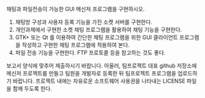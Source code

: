 채팅과 파일전송이 가능한 GUI 메신저 프로그램을 구현하시오.
1. 채팅방 구성과 사용자 등록 기능을 가진 소켓 서버를 구현한다.
2. 개인과제에서 구현한 소켓 채팅 프로그램을 활용하여 채팅 기능을 구현한다.
3. GTK+ 또는 Qt 를 이용하여 간단한 채팅 프로그램을 위한 GUI 클라이언트 프로그램을 작성하고 구현한 채팅 프로그램에 적용하여 본다.
4. 파일 전송 기능을 구현한다. FTP 프로토콜 등을 참고하는 것도 좋다.

보고서 양식에 맞추어 제출하시기 바랍니다.
아울러, 팀프로젝트 대표 github 저장소에 메신저 프로젝트를 만들고 팀원을 개발자로 등록한 뒤 팀프로젝트 프로그램을 업로드하기 바랍니다.
프로젝트 내에는 자유로운 소프트웨어 사용권을 나타내는 LICENSE 파일을 함께 두도록 한다.
